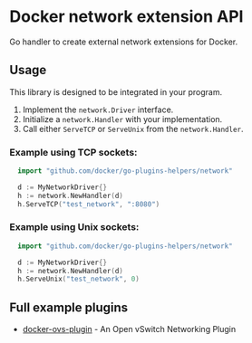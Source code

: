 # Docker network extension API

Go handler to create external network extensions for Docker.

## Usage

This library is designed to be integrated in your program.

1. Implement the `network.Driver` interface.
2. Initialize a `network.Handler` with your implementation.
3. Call either `ServeTCP` or `ServeUnix` from the `network.Handler`.

### Example using TCP sockets:

```go
  import "github.com/docker/go-plugins-helpers/network"

  d := MyNetworkDriver{}
  h := network.NewHandler(d)
  h.ServeTCP("test_network", ":8080")
```

### Example using Unix sockets:

```go
  import "github.com/docker/go-plugins-helpers/network"

  d := MyNetworkDriver{}
  h := network.NewHandler(d)
  h.ServeUnix("test_network", 0)
```

## Full example plugins

- [docker-ovs-plugin](https://github.com/gopher-net/docker-ovs-plugin) - An Open vSwitch Networking Plugin
